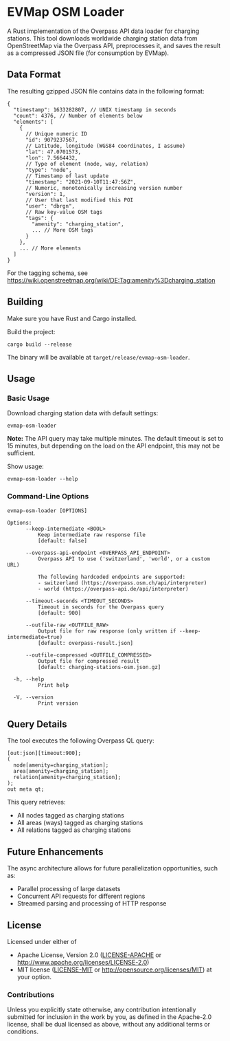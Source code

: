 # EVMap OSM Loader

A Rust implementation of the Overpass API data loader for charging stations.
This tool downloads worldwide charging station data from OpenStreetMap via the
Overpass API, preprocesses it, and saves the result as a compressed JSON file
(for consumption by EVMap).

## Data Format

The resulting gzipped JSON file contains data in the following format:

```json5
{
  "timestamp": 1633282807, // UNIX timestamp in seconds
  "count": 4376, // Number of elements below
  "elements": [
    {
      // Unique numeric ID
      "id": 9079237567,
      // Latitude, longitude (WGS84 coordinates, I assume)
      "lat": 47.0701573,
      "lon": 7.5664432,
      // Type of element (node, way, relation)
      "type": "node",
      // Timestamp of last update
      "timestamp": "2021-09-10T11:47:56Z",
      // Numeric, monotonically increasing version number
      "version": 1,
      // User that last modified this POI
      "user": "dbrgn",
      // Raw key-value OSM tags
      "tags": {
        "amenity": "charging_station",
        ... // More OSM tags
      }
    },
    ... // More elements
  ]
}
```

For the tagging schema, see <https://wiki.openstreetmap.org/wiki/DE:Tag:amenity%3Dcharging_station>

## Building

Make sure you have Rust and Cargo installed.

Build the project:

    cargo build --release

The binary will be available at `target/release/evmap-osm-loader`.

## Usage

### Basic Usage

Download charging station data with default settings:

    evmap-osm-loader

**Note:** The API query may take multiple minutes. The default timeout is set
to 15 minutes, but depending on the load on the API endpoint, this may not be
sufficient.

Show usage:

    evmap-osm-loader --help

### Command-Line Options

```
evmap-osm-loader [OPTIONS]

Options:
      --keep-intermediate <BOOL>
          Keep intermediate raw response file
          [default: false]

      --overpass-api-endpoint <OVERPASS_API_ENDPOINT>
          Overpass API to use ('switzerland', 'world', or a custom URL)

          The following hardcoded endpoints are supported:
          - switzerland (https://overpass.osm.ch/api/interpreter)
          - world (https://overpass-api.de/api/interpreter)

      --timeout-seconds <TIMEOUT_SECONDS>
          Timeout in seconds for the Overpass query
          [default: 900]

      --outfile-raw <OUTFILE_RAW>
          Output file for raw response (only written if --keep-intermediate=true)
          [default: overpass-result.json]

      --outfile-compressed <OUTFILE_COMPRESSED>
          Output file for compressed result
          [default: charging-stations-osm.json.gz]

  -h, --help
          Print help

  -V, --version
          Print version
```

## Query Details

The tool executes the following Overpass QL query:

```
[out:json][timeout:900];
(
  node[amenity=charging_station];
  area[amenity=charging_station];
  relation[amenity=charging_station];
);
out meta qt;
```

This query retrieves:

- All nodes tagged as charging stations
- All areas (ways) tagged as charging stations
- All relations tagged as charging stations

## Future Enhancements

The async architecture allows for future parallelization opportunities, such as:

- Parallel processing of large datasets
- Concurrent API requests for different regions
- Streamed parsing and processing of HTTP response

## License

Licensed under either of

 * Apache License, Version 2.0 ([LICENSE-APACHE](LICENSE-APACHE) or
   http://www.apache.org/licenses/LICENSE-2.0)
 * MIT license ([LICENSE-MIT](LICENSE-MIT) or
   http://opensource.org/licenses/MIT) at your option.

### Contributions

Unless you explicitly state otherwise, any contribution intentionally submitted
for inclusion in the work by you, as defined in the Apache-2.0 license, shall
be dual licensed as above, without any additional terms or conditions.
